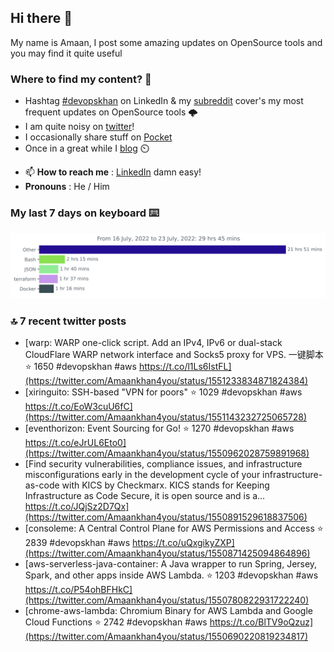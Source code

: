 <!--- [![Hits](https://hits.seeyoufarm.com/api/count/incr/badge.svg?url=https%3A%2F%2Fgithub.com%2Fakhan4u%2Fhit-counter&count_bg=%2379C83D&title_bg=%23555555&icon=&icon_color=%23E7E7E7&title=visits&edge_flat=false)](https://hits.seeyoufarm.com) --->

## Hi there 👋

My name is Amaan, I post some amazing updates on OpenSource tools and you may find it quite useful

### Where to find my content? 🤔

* Hashtag [#devopskhan](https://www.linkedin.com/feed/hashtag/devopskhan/) on LinkedIn & my [subreddit](https://www.reddit.com/r/devopskhan/) cover's my most frequent updates on OpenSource tools 🌩️
* I am quite noisy on [twitter](https://twitter.com/Amaankhan4you)!
* I occasionally share stuff on [Pocket](https://getpocket.com/@ej6g8d1dp2829A16a9Tf5d4T6bAMp3d8791rejDe86yem3bm4e14ex4fT4dluk29)
* Once in a great while I [blog](https://linuxparrot.com/) ⏲️


- 📫 **How to reach me** : [LinkedIn](https://www.linkedin.com/in/amaan-khan-linux-ninja) damn easy!
- **Pronouns** : He / Him

### My last 7 days on keyboard ⌨️

<img src="https://github.com/akhan4u/akhan4u/blob/main/images/stat.svg" alt="Amaan's Wakatime Activity!"/>

### 🔝 7 recent twitter posts
<!-- DEVDOJO:START -->
- [warp: WARP one-click script. Add an IPv4, IPv6 or dual-stack CloudFlare WARP network interface and Socks5 proxy for VPS. 一键脚本
⭐️ 1650
#devopskhan #aws
https://t.co/l1Ls6IstFL](https://twitter.com/Amaankhan4you/status/1551233834871824384)
- [xiringuito: SSH-based &quot;VPN for poors&quot;
⭐️ 1029
#devopskhan #aws
https://t.co/EoW3cuU6fC](https://twitter.com/Amaankhan4you/status/1551143232725065728)
- [eventhorizon: Event Sourcing for Go!
⭐️ 1270
#devopskhan #aws
https://t.co/eJrUL6Eto0](https://twitter.com/Amaankhan4you/status/1550962028759891968)
- [Find security vulnerabilities, compliance issues, and infrastructure misconfigurations early in the development cycle of your infrastructure-as-code with KICS by Checkmarx. KICS stands for Keeping Infrastructure as Code Secure, it is open source and is a… https://t.co/JQjSz2D7Qx](https://twitter.com/Amaankhan4you/status/1550891529618837506)
- [consoleme: A Central Control Plane for AWS Permissions and Access
⭐️ 2839
#devopskhan #aws
https://t.co/uQxgikyZXP](https://twitter.com/Amaankhan4you/status/1550871425094864896)
- [aws-serverless-java-container: A Java wrapper to run Spring, Jersey, Spark, and other apps inside AWS Lambda.
⭐️ 1203
#devopskhan #aws
https://t.co/P54ohBFHkC](https://twitter.com/Amaankhan4you/status/1550780822931722240)
- [chrome-aws-lambda: Chromium Binary for AWS Lambda and Google Cloud Functions
⭐️ 2742
#devopskhan #aws
https://t.co/BlTV9oQzuz](https://twitter.com/Amaankhan4you/status/1550690220819234817)
<!-- DEVDOJO:END -->

<!-- ![Amaan's GitHub stats](https://github-readme-stats.vercel.app/api?username=akhan4u&count_private=true&show_icons=true&hide=contribs) -->
